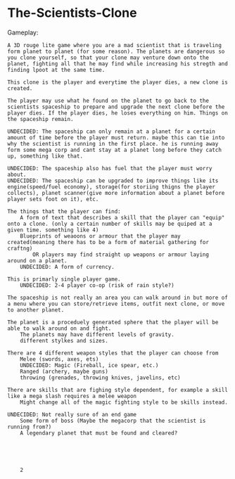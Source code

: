 # The-Scientists-Clone

Gameplay:
	
	A 3D rouge lite game where you are a mad scientist that is traveling form planet to planet (for some reason). The planets are dangerous so you clone yourself, so that your clone may venture down onto the planet, fighting all that he may find while increasing his stregth and finding lpoot at the same time. 

	This clone is the player and everytime the player dies, a new clone is created. 

	The player may use what he found on the planet to go back to the scientists spaceship to prepare and upgrade the next clone before the player dies. If the player dies, he loses everything on him. Things on the spaceship remain. 

	UNDECIDED: The spaceship can only remain at a planet for a certain amount of time before the player must return. maybe this can tie into why the scientist is running in the first place. he is running away form some mega corp and cant stay at a planet long before they catch up, something like that.

	UNDECIDED: The spaceship also has fuel that the player must worry about.
	UNDECIDED: The spaceship can be upgraded to improve things like its engine(speed/fuel economy), storage(for storiing thigns the player collects), planet scanner(give more information about a planet before player sets foot on it), etc.

	The things that the player can find:
		A form of text that describes a skill that the player can "equip" onto a clone. (only a certain number of skills may be quiped at a given time. something like 4)
		Blueprints of weaoons or armour that the player may created(meaning there has to be a form of material gathering for craftng) 
			OR players may find straight up weapons or armour laying around on a planet.
		UNDECIDED: A form of currency.

	This is primarly single player game.
		UNDECIDED: 2-4 player co-op (risk of rain style?)

	The spaceship is not really an area you can walk around in but more of a menu where you can store/retrieve items, outfit next clone, or move to another planet.

	The planet is a proceduely generated sphere that the player will be able to walk around on and fight.
		The planets may have different levels of gravity.
		different stylkes and sizes.

	There are 4 different weapon styles that the player can choose from
		Melee (swords, axes, ets)
		UNDECIDED: Magic (Fireball, ice spear, etc.)
		Ranged (archery, maybe guns)
		throwing (grenades, throwing knives, javelins, etc)

	There are skills that are fighing style dependent, for example a skill like a mega slash requires a melee weapon
		Might change all of the magic fighting style to be skills instead.

	UNDECIDED: Not really sure of an end game
		Some form of boss (Maybe the megacorp that the scientist is running from?)
		A legendary planet that must be found and cleared?





		2